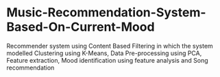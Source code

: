 # Music-Recommendation-System-Based-On-Current-Mood
Recommender system using Content Based Filtering in which the system modelled Clustering using K-Means, Data Pre-processing using PCA, Feature extraction, Mood identification using feature analysis and Song recommendation
